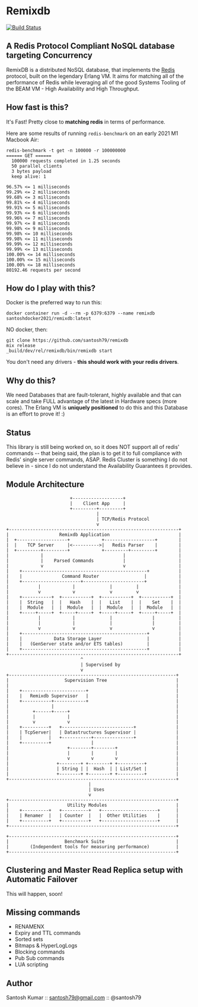 Remixdb
=======

[![Build Status](https://github.com/santosh79/remixdb/actions/workflows/elixir.yml/badge.svg)](https://github.com/santosh79/remixdb/actions/workflows/elixir.yml)

## A Redis Protocol Compliant NoSQL database targeting Concurrency
RemixDB is a distributed NoSQL database, that implements the [Redis](http://redis.io) protocol, built on the legendary Erlang VM. It aims for matching all of the performance of Redis while leveraging all of the good Systems Tooling of the BEAM VM - High Availability and High Throughput.

## How fast is this?
It's Fast! Pretty close to **matching redis** in terms of performance.

Here are some results of running `redis-benchmark` on an early 2021 M1 Macbook Air:

```
redis-benchmark -t get -n 100000 -r 100000000
====== GET ======
  100000 requests completed in 1.25 seconds
  50 parallel clients
  3 bytes payload
  keep alive: 1

96.57% <= 1 milliseconds
99.29% <= 2 milliseconds
99.68% <= 3 milliseconds
99.81% <= 4 milliseconds
99.91% <= 5 milliseconds
99.93% <= 6 milliseconds
99.96% <= 7 milliseconds
99.97% <= 8 milliseconds
99.98% <= 9 milliseconds
99.98% <= 10 milliseconds
99.98% <= 11 milliseconds
99.99% <= 12 milliseconds
99.99% <= 13 milliseconds
100.00% <= 14 milliseconds
100.00% <= 15 milliseconds
100.00% <= 18 milliseconds
80192.46 requests per second
```

## How do I play with this?
Docker is the preferred way to run this:

```
docker container run -d --rm -p 6379:6379 --name remixdb santoshdocker2021/remixdb:latest
```

NO docker, then:

```
git clone https://github.com/santosh79/remixdb
mix release
_build/dev/rel/remixdb/bin/remixdb start
```

You don't need any drivers - **this should work with your redis drivers**.


## Why do this?
We need Databases that are fault-tolerant, highly available and that can scale and take FULL advantage of the latest in Hardware specs (more cores). The Erlang VM is **uniquely positioned** to do this and this Database is an effort to prove it! :)

## Status
This library is still being worked on, so it does NOT support all of redis' commands -- that being said, the plan is to get it to full compliance with Redis' single server commands, ASAP. Redis Cluster is something I do not believe in - since I do not understand the Availability Guarantees it provides.

## Module Architecture

```
                        +-------------------+
                        |    Client App     |
                        +---------+---------+
                                  |
                                  | TCP/Redis Protocol
                                  v
+----------------------------------------------------------------+
|                   Remixdb Application                          |
|  +-------------------+            +-------------------+        |
|  |    TCP Server     |<---------->|   Redis Parser    |        |
|  +---------+---------+            +---------+---------+        |
|            |                              |                    |
|            |    Parsed Commands           |                    |
|            v                              v                    |
|    +-----------------------------------------------+           |
|    |               Command Router                 |            |
|    +----------------------+-----------------------+            |
|           |            |             |         |               |
|           v            v             v         v               |
|    +-----------+  +-----------+  +-----------+  +-----------+  |
|    |  String   |  |   Hash    |  |   List    |  |    Set    |  |
|    |  Module   |  |  Module   |  |  Module   |  |  Module   |  |
|    +-----+-----+  +-----+-----+  +-----+-----+  +-----+-----+  |
|           |            |             |               |         |
|           |            |             |               |         |
|           v            v             v               v         |
|    +-----------------------------------------------+           |
|    |            Data Storage Layer                 |           |
|    |   (GenServer state and/or ETS tables)         |           |
|    +-----------------------------------------------+           |
+----------------------------------------------------------------+
                            ^
                            | Supervised by
                            v
+---------------------------------------------------------------+
|                     Supervision Tree                          |
|                                                               |
|    +------------------------+                                 |
|    |   Remixdb Supervisor   |                                 |
|    +-----------+------------+                                 |
|                |                                              |
|         +------+-----+                                        |
|         |            |                                        |
|         v            v                                        |
|    +----------+   +---------------------------+               |
|    | TcpServer|   | Datastructures Supervisor |               |
|    |          |   +-----------+---------------+               |
|    +----------+               |                               |
|                      +--------+--------+                      |
|                      |        |        |                      |
|                      v        v        v                      |
|                  +--------+ +--------+ +----------+           |
|                  | String | |  Hash  | | List/Set |           |
|                  +--------+ +--------+ +----------+           |
+---------------------------------------------------------------+
                               |
                               | Uses
                               v
+---------------------------------------------------------------+
|                      Utility Modules                          |
|    +----------+   +----------+   +---------------------+      |
|    | Renamer  |   | Counter  |   |  Other Utilities    |      |
|    +----------+   +----------+   +---------------------+      |
+---------------------------------------------------------------+

+---------------------------------------------------------------+
|                     Benchmark Suite                           |
|        (Independent tools for measuring performance)          |
+---------------------------------------------------------------+
```


## Clustering and Master Read Replica setup with Automatic Failover
This will happen, soon!

## Missing commands
- RENAMENX
- Expiry and TTL commands
- Sorted sets
- Bitmaps & HyperLogLogs
- Blocking commands
- Pub Sub commands
- LUA scripting

## Author

Santosh Kumar :: santosh79@gmail.com :: @santosh79
